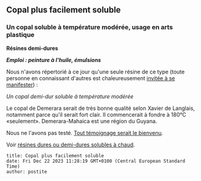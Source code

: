 ## Copal plus facilement soluble
### Un copal soluble à température modérée, usage en arts plastique
 **Résines demi-dures**

**_Emploi : peinture à l'huile, émulsions_**

Nous n'avons répertorié à ce jour qu'une seule résine de ce type (toute personne en connaissant d'autres est chaleureusement [invitée à se manifester](ecrire.html)) :

_Un copal demi-dur soluble à température modérée_

Le copal de Demerara serait de très bonne qualité selon Xavier de Langlais, notamment parce qu'il serait fort clair. Il commencerait à fondre à 180°C «seulement». Demerara-Mahaica est une région du Guyana.

Nous ne l'avons pas testé. [Tout témoignage serait le bienvenu](ecrire.html).

Voir [résines dures ou demi-dures solubles à chaud](resinessolach.html).


```
title: Copal plus facilement soluble
date: Fri Dec 22 2023 11:28:19 GMT+0100 (Central European Standard Time)
author: postite
```
